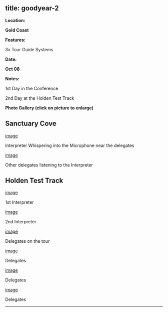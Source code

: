  title: goodyear-2
----------------------------------------------------------

**Location:**

**Gold Coast**

**Features:**

3x Tour Guide Systems

**Date:**

**Oct 08**

**Notes:**

1st Day in the Conference

2nd Day at the Holden Test Track

**Photo Gallery (click on picture to enlarge)**

## Sanctuary Cove

[image](wp-content/uploads/2011/09/interpreter_whispering.jpg)

Interpreter Whispering into the Microphone near the delegates

[image](wp-content/uploads/2011/09/delegates_interpreter.jpg)

Other delegates listening to the Interpreter

## Holden Test Track

[image](wp-content/uploads/2011/09/1_interpreter.jpg)

1st Interpreter

[image](wp-content/uploads/2011/09/2_interpreter.jpg)

2nd Interpreter

[image](wp-content/uploads/2011/09/delegates_tour.jpg)

Delegates on the tour

[image](wp-content/uploads/2011/09/delegates_1.jpg)

Delegates

[image](picture)

Delegates

[image](picture)

Delegates




----------------------------------------------------------
